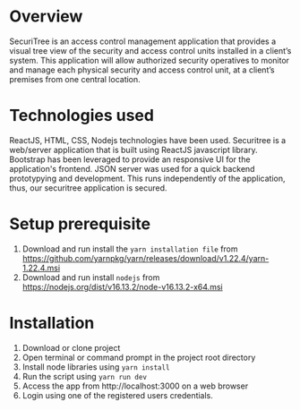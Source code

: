 # Overview
SecuriTree is an access control management application that provides a visual tree view of the security and access control units installed in a client’s system. 
This application will allow authorized security operatives to monitor and manage each physical security and access control unit, at a client’s premises from one central location.

# Technologies used
ReactJS, HTML, CSS, Nodejs technologies have been used. 
Securitree is a web/server application that is built using ReactJS javascript library. 
Bootstrap has been leveraged to provide an responsive UI for the application's frontend.
JSON server was used for a quick backend prototypying and development. This runs independently of the application, thus, our securitree application is secured. 

# Setup prerequisite
1. Download and run install the `yarn installation file` from https://github.com/yarnpkg/yarn/releases/download/v1.22.4/yarn-1.22.4.msi
2. Download and run install `nodejs` from https://nodejs.org/dist/v16.13.2/node-v16.13.2-x64.msi
# Installation

1. Download or clone project
2. Open terminal or command prompt in the project root directory
3. Install node libraries using `yarn install`
4. Run the script using `yarn run dev`
5. Access the app from http://localhost:3000 on a web browser 
6. Login using one of the registered users credentials.

